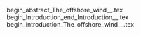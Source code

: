begin_abstract_The_offshore_wind__.tex
begin_Introduction_end_Introduction__.tex
begin_introduction_The_offshore_wind__.tex
